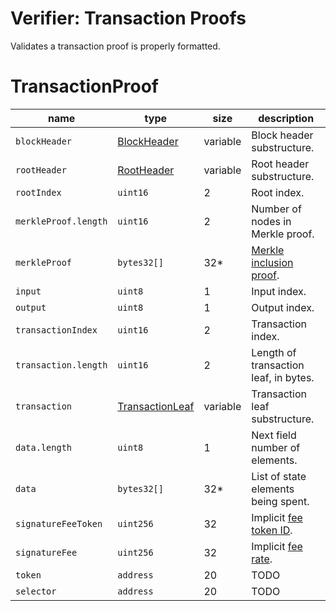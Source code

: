 Verifier: Transaction Proofs
===

Validates a transaction proof is properly formatted.

# TransactionProof

| name                 | type                                                           | size     | description                                    |
| -------------------- | -------------------------------------------------------------- | -------- | ---------------------------------------------- |
| `blockHeader`        | [BlockHeader](../1.%20Data%20Structures/Blocks.md)             | variable | Block header substructure.                     |
| `rootHeader`         | [RootHeader](../1.%20Data%20Structures/Roots.md)               | variable | Root header substructure.                      |
| `rootIndex`          | `uint16`                                                       | 2        | Root index.                                    |
| `merkleProof.length` | `uint16`                                                       | 2        | Number of nodes in Merkle proof.               |
| `merkleProof`        | `bytes32[]`                                                    | 32*      | [Merkle inclusion proof](./Merkle%20Proof.md). |
| `input`              | `uint8`                                                        | 1        | Input index.                                   |
| `output`             | `uint8`                                                        | 1        | Output index.                                  |
| `transactionIndex`   | `uint16`                                                       | 2        | Transaction index.                             |
| `transaction.length` | `uint16`                                                       | 2        | Length of transaction leaf, in bytes.          |
| `transaction`        | [TransactionLeaf](./../1.%20Data%20Structures/Transactions.md) | variable | Transaction leaf substructure.                 |
| `data.length`        | `uint8`                                                        | 1        | Next field number of elements.                 |
| `data`               | `bytes32[]`                                                    | 32*      | List of state elements being spent.            |
| `signatureFeeToken`  | `uint256`                                                      | 32       | Implicit [fee token ID](./Roots.md).           |
| `signatureFee`       | `uint256`                                                      | 32       | Implicit [fee rate](./Roots.md).               |
| `token`              | `address`                                                      | 20       | TODO                                           |
| `selector`           | `address`                                                      | 20       | TODO                                           |
